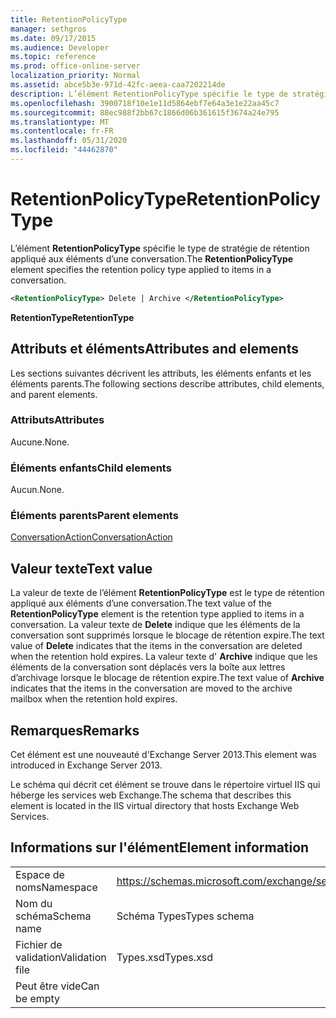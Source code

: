 ```yaml
---
title: RetentionPolicyType
manager: sethgros
ms.date: 09/17/2015
ms.audience: Developer
ms.topic: reference
ms.prod: office-online-server
localization_priority: Normal
ms.assetid: abce5b3e-971d-42fc-aeea-caa7202214de
description: L’élément RetentionPolicyType spécifie le type de stratégie de rétention appliqué aux éléments d’une conversation.
ms.openlocfilehash: 3900718f10e1e11d5864ebf7e64a3e1e22aa45c7
ms.sourcegitcommit: 88ec988f2bb67c1866d06b361615f3674a24e795
ms.translationtype: MT
ms.contentlocale: fr-FR
ms.lasthandoff: 05/31/2020
ms.locfileid: "44462870"
---
```

# <a name="retentionpolicytype"></a><span data-ttu-id="c5901-103">RetentionPolicyType</span><span class="sxs-lookup"><span data-stu-id="c5901-103">RetentionPolicyType</span></span>

<span data-ttu-id="c5901-104">L’élément **RetentionPolicyType** spécifie le type de stratégie de rétention appliqué aux éléments d’une conversation.</span><span class="sxs-lookup"><span data-stu-id="c5901-104">The **RetentionPolicyType** element specifies the retention policy type applied to items in a conversation.</span></span> 
  
```XML
<RetentionPolicyType> Delete | Archive </RetentionPolicyType>
```

 <span data-ttu-id="c5901-105">**RetentionType**</span><span class="sxs-lookup"><span data-stu-id="c5901-105">**RetentionType**</span></span>
## <a name="attributes-and-elements"></a><span data-ttu-id="c5901-106">Attributs et éléments</span><span class="sxs-lookup"><span data-stu-id="c5901-106">Attributes and elements</span></span>

<span data-ttu-id="c5901-107">Les sections suivantes décrivent les attributs, les éléments enfants et les éléments parents.</span><span class="sxs-lookup"><span data-stu-id="c5901-107">The following sections describe attributes, child elements, and parent elements.</span></span>
  
### <a name="attributes"></a><span data-ttu-id="c5901-108">Attributs</span><span class="sxs-lookup"><span data-stu-id="c5901-108">Attributes</span></span>

<span data-ttu-id="c5901-109">Aucune.</span><span class="sxs-lookup"><span data-stu-id="c5901-109">None.</span></span>
  
### <a name="child-elements"></a><span data-ttu-id="c5901-110">Éléments enfants</span><span class="sxs-lookup"><span data-stu-id="c5901-110">Child elements</span></span>

<span data-ttu-id="c5901-111">Aucun.</span><span class="sxs-lookup"><span data-stu-id="c5901-111">None.</span></span>
  
### <a name="parent-elements"></a><span data-ttu-id="c5901-112">Éléments parents</span><span class="sxs-lookup"><span data-stu-id="c5901-112">Parent elements</span></span>

[<span data-ttu-id="c5901-113">ConversationAction</span><span class="sxs-lookup"><span data-stu-id="c5901-113">ConversationAction</span></span>](conversationaction.md)
  
## <a name="text-value"></a><span data-ttu-id="c5901-114">Valeur texte</span><span class="sxs-lookup"><span data-stu-id="c5901-114">Text value</span></span>

<span data-ttu-id="c5901-115">La valeur de texte de l’élément **RetentionPolicyType** est le type de rétention appliqué aux éléments d’une conversation.</span><span class="sxs-lookup"><span data-stu-id="c5901-115">The text value of the **RetentionPolicyType** element is the retention type applied to items in a conversation.</span></span> <span data-ttu-id="c5901-116">La valeur texte de **Delete** indique que les éléments de la conversation sont supprimés lorsque le blocage de rétention expire.</span><span class="sxs-lookup"><span data-stu-id="c5901-116">The text value of **Delete** indicates that the items in the conversation are deleted when the retention hold expires.</span></span> <span data-ttu-id="c5901-117">La valeur texte d' **Archive** indique que les éléments de la conversation sont déplacés vers la boîte aux lettres d’archivage lorsque le blocage de rétention expire.</span><span class="sxs-lookup"><span data-stu-id="c5901-117">The text value of **Archive** indicates that the items in the conversation are moved to the archive mailbox when the retention hold expires.</span></span> 
  
## <a name="remarks"></a><span data-ttu-id="c5901-118">Remarques</span><span class="sxs-lookup"><span data-stu-id="c5901-118">Remarks</span></span>

<span data-ttu-id="c5901-119">Cet élément est une nouveauté d'Exchange Server 2013.</span><span class="sxs-lookup"><span data-stu-id="c5901-119">This element was introduced in Exchange Server 2013.</span></span>
  
<span data-ttu-id="c5901-120">Le schéma qui décrit cet élément se trouve dans le répertoire virtuel IIS qui héberge les services web Exchange.</span><span class="sxs-lookup"><span data-stu-id="c5901-120">The schema that describes this element is located in the IIS virtual directory that hosts Exchange Web Services.</span></span>
  
## <a name="element-information"></a><span data-ttu-id="c5901-121">Informations sur l'élément</span><span class="sxs-lookup"><span data-stu-id="c5901-121">Element information</span></span>

|||
|:-----|:-----|
|<span data-ttu-id="c5901-122">Espace de noms</span><span class="sxs-lookup"><span data-stu-id="c5901-122">Namespace</span></span>  <br/> |https://schemas.microsoft.com/exchange/services/2006/types  <br/> |
|<span data-ttu-id="c5901-123">Nom du schéma</span><span class="sxs-lookup"><span data-stu-id="c5901-123">Schema name</span></span>  <br/> |<span data-ttu-id="c5901-124">Schéma Types</span><span class="sxs-lookup"><span data-stu-id="c5901-124">Types schema</span></span>  <br/> |
|<span data-ttu-id="c5901-125">Fichier de validation</span><span class="sxs-lookup"><span data-stu-id="c5901-125">Validation file</span></span>  <br/> |<span data-ttu-id="c5901-126">Types.xsd</span><span class="sxs-lookup"><span data-stu-id="c5901-126">Types.xsd</span></span>  <br/> |
|<span data-ttu-id="c5901-127">Peut être vide</span><span class="sxs-lookup"><span data-stu-id="c5901-127">Can be empty</span></span>  <br/> ||
   


